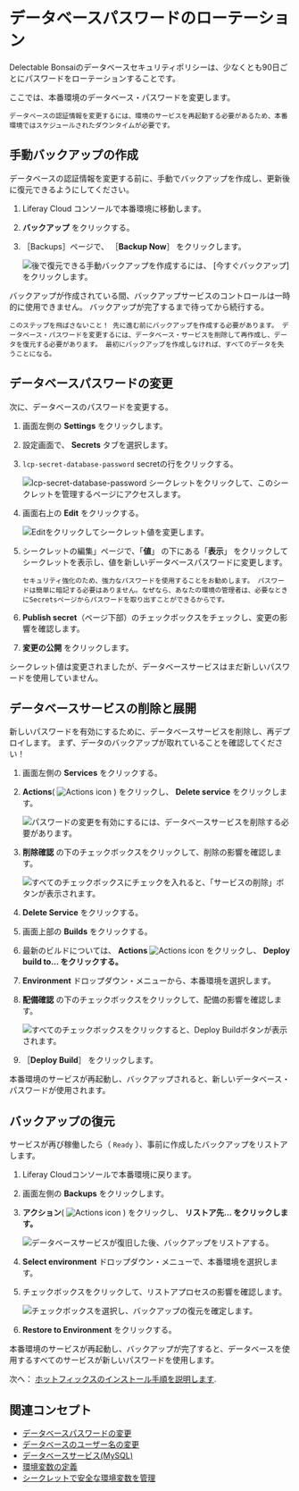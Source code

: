 # データベースパスワードのローテーション

Delectable Bonsaiのデータベースセキュリティポリシーは、少なくとも90日ごとにパスワードをローテーションすることです。

ここでは、本番環境のデータベース・パスワードを変更します。

```{important}
データベースの認証情報を変更するには、環境のサービスを再起動する必要があるため、本番環境ではスケジュールされたダウンタイムが必要です。
```

## 手動バックアップの作成

データベースの認証情報を変更する前に、手動でバックアップを作成し、更新後に復元できるようにしてください。

1. Liferay Cloud コンソールで本番環境に移動します。

1. **バックアップ** をクリックする。

1. ［Backups］ページで、 ［**Backup Now**］ をクリックします。

   ![後で復元できる手動バックアップを作成するには、 [今すぐバックアップ]をクリックします。](./rotating-your-database-password/images/01.png)

バックアップが作成されている間、バックアップサービスのコントロールは一時的に使用できません。 バックアップが完了するまで待ってから続行する。

```{warning}
このステップを飛ばさないこと！ 先に進む前にバックアップを作成する必要があります。 データベース・パスワードを変更するには、データベース・サービスを削除して再作成し、データを復元する必要があります。 最初にバックアップを作成しなければ、すべてのデータを失うことになる。 
```

## データベースパスワードの変更

次に、データベースのパスワードを変更する。

1. 画面左側の **Settings** をクリックします。

1. 設定画面で、 **Secrets** タブを選択します。

1. `lcp-secret-database-password` secretの行をクリックする。

   ![lcp-secret-database-password シークレットをクリックして、このシークレットを管理するページにアクセスします。](./rotating-your-database-password/images/02.png)

1. 画面右上の **Edit** をクリックする。

   ![Editをクリックしてシークレット値を変更します。](./rotating-your-database-password/images/03.png)

1. シークレットの編集」ページで、「**値**」 の下にある「**表示**」 をクリックしてシークレットを表示し、値を新しいデータベースパスワードに変更します。

   ```{tip}
   セキュリティ強化のため、強力なパスワードを使用することをお勧めします。 パスワードは簡単に暗記する必要はありません。なぜなら、あなたの環境の管理者は、必要なときにSecretsページからパスワードを取り出すことができるからです。
   ```

1. **Publish secret**（ページ下部）のチェックボックスをチェックし、変更の影響を確認します。

1. **変更の公開** をクリックします。

シークレット値は変更されましたが、データベースサービスはまだ新しいパスワードを使用していません。

## データベースサービスの削除と展開

新しいパスワードを有効にするために、データベースサービスを削除し、再デプロイします。 まず、データのバックアップが取れていることを確認してください！

1. 画面左側の **Services** をクリックする。

1. **Actions**( ![Actions icon](../../images/icon-actions.png) ) をクリックし、 **Delete service** をクリックします。

   ![パスワードの変更を有効にするには、データベースサービスを削除する必要があります。](./rotating-your-database-password/images/04.png)

1. **削除確認** の下のチェックボックスをクリックして、削除の影響を確認します。

   ![すべてのチェックボックスにチェックを入れると、「サービスの削除」ボタンが表示されます。](./rotating-your-database-password/images/05.png)

1. **Delete Service** をクリックする。

1. 画面上部の **Builds** をクリックする。

1. 最新のビルドについては、 **Actions** ![Actions icon](../../images/icon-actions.png) をクリックし、 **Deploy build to... をクリックする。**

1. **Environment** ドロップダウン・メニューから、本番環境を選択します。

1. **配備確認** の下のチェックボックスをクリックして、配備の影響を確認します。

   ![すべてのチェックボックスをクリックすると、Deploy Buildボタンが表示されます。](./rotating-your-database-password/images/06.png)

1. ［**Deploy Build**］ をクリックします。

本番環境のサービスが再起動し、バックアップされると、新しいデータベース・パスワードが使用されます。

## バックアップの復元

サービスが再び稼働したら（ `Ready` ）、事前に作成したバックアップをリストアします。

1. Liferay Cloudコンソールで本番環境に戻ります。

1. 画面左側の **Backups** をクリックします。

1. **アクション**( ![Actions icon](../../images/icon-actions.png) ) をクリックし、 **リストア先... をクリックします。**

   ![データベースサービスが復旧した後、バックアップをリストアする。](./rotating-your-database-password/images/07.png)

1. **Select environment** ドロップダウン・メニューで、本番環境を選択します。

1. チェックボックスをクリックして、リストアプロセスの影響を確認します。

   ![チェックボックスを選択し、バックアップの復元を確定します。](./rotating-your-database-password/images/08.png)

1. **Restore to Environment** をクリックする。

本番環境のサービスが再起動し、バックアップが完了すると、データベースを使用するすべてのサービスが新しいパスワードを使用します。

次へ： [ホットフィックスのインストール手順を説明します](./installing-a-hotfix.md).

## 関連コンセプト

* [データベースパスワードの変更](https://learn.liferay.com/web/guest/w/liferay-cloud/platform-services/database-service/changing-your-database-password)
* [データベースのユーザー名の変更](https://learn.liferay.com/web/guest/w/liferay-cloud/platform-services/database-service/changing-your-database-username)
* [データベースサービス(MySQL)](https://learn.liferay.com/web/guest/w/liferay-cloud/platform-services/database-service/database-service)
* [環境変数の定義](https://learn.liferay.com/w/liferay-cloud/reference/defining-environment-variables)
* [シークレットで安全な環境変数を管理](https://learn.liferay.com/w/liferay-cloud/infrastructure-and-operations/security/managing-secure-environment-variables-with-secrets)

